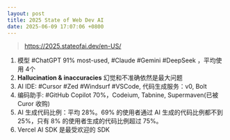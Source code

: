 ```yaml
---
layout: post
title: 2025 State of Web Dev AI
date: 2025-06-09 17:07:06 +0800
---
```


> <https://2025.stateofai.dev/en-US/>

1. 模型 #ChatGPT 91% most-used, #Claude #Gemini #DeepSeek ，平均使用 4个
2. **Hallucination & inaccuracies** 幻觉和不准确依然是最大问题
3. AI IDE: #Cursor  #Zed #Windsurf #VSCode, 代码生成服务：v0, Bolt
4. 编码助手: #GitHub Copilot 70%，Codeium, Tabnine, Supermaven(已被 Curor 收购)
5. AI 生成代码比例：平均 28%。69% 的使用者通过 AI 生成的代码比例都不到 25%，只有 8% 的使用者生成的代码比例超过 75%。
6. Vercel AI SDK 是最受欢迎的 SDK
